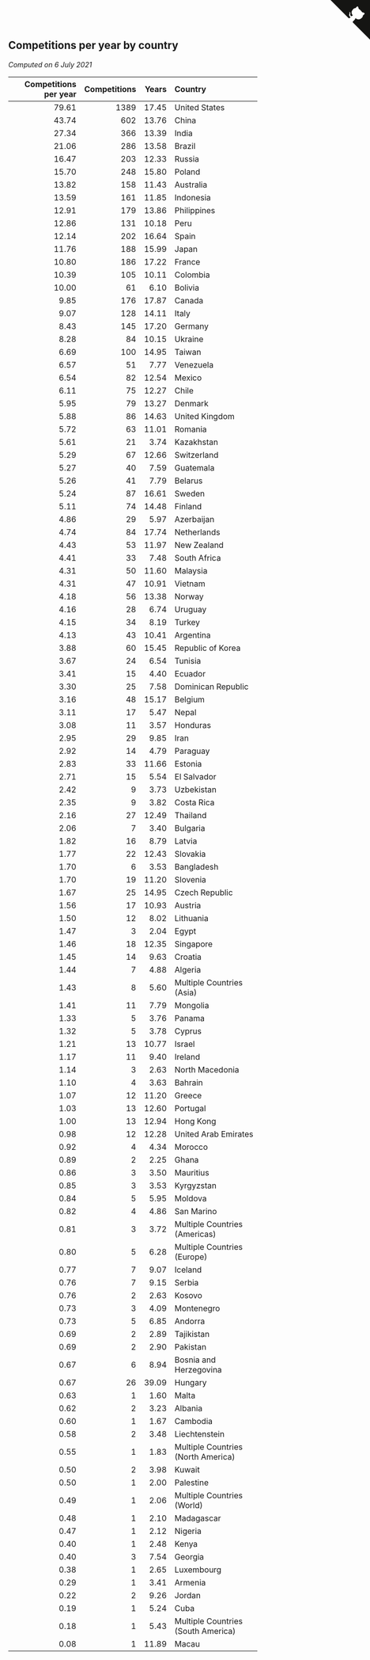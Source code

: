 ## Competitions per year by country

*Computed on  6 July 2021*

| Competitions per year | Competitions | Years | Country |
| ---: | ---: | ---: | :--- |
| 79.61 | 1389 | 17.45 | United States |
| 43.74 | 602 | 13.76 | China |
| 27.34 | 366 | 13.39 | India |
| 21.06 | 286 | 13.58 | Brazil |
| 16.47 | 203 | 12.33 | Russia |
| 15.70 | 248 | 15.80 | Poland |
| 13.82 | 158 | 11.43 | Australia |
| 13.59 | 161 | 11.85 | Indonesia |
| 12.91 | 179 | 13.86 | Philippines |
| 12.86 | 131 | 10.18 | Peru |
| 12.14 | 202 | 16.64 | Spain |
| 11.76 | 188 | 15.99 | Japan |
| 10.80 | 186 | 17.22 | France |
| 10.39 | 105 | 10.11 | Colombia |
| 10.00 | 61 | 6.10 | Bolivia |
| 9.85 | 176 | 17.87 | Canada |
| 9.07 | 128 | 14.11 | Italy |
| 8.43 | 145 | 17.20 | Germany |
| 8.28 | 84 | 10.15 | Ukraine |
| 6.69 | 100 | 14.95 | Taiwan |
| 6.57 | 51 | 7.77 | Venezuela |
| 6.54 | 82 | 12.54 | Mexico |
| 6.11 | 75 | 12.27 | Chile |
| 5.95 | 79 | 13.27 | Denmark |
| 5.88 | 86 | 14.63 | United Kingdom |
| 5.72 | 63 | 11.01 | Romania |
| 5.61 | 21 | 3.74 | Kazakhstan |
| 5.29 | 67 | 12.66 | Switzerland |
| 5.27 | 40 | 7.59 | Guatemala |
| 5.26 | 41 | 7.79 | Belarus |
| 5.24 | 87 | 16.61 | Sweden |
| 5.11 | 74 | 14.48 | Finland |
| 4.86 | 29 | 5.97 | Azerbaijan |
| 4.74 | 84 | 17.74 | Netherlands |
| 4.43 | 53 | 11.97 | New Zealand |
| 4.41 | 33 | 7.48 | South Africa |
| 4.31 | 50 | 11.60 | Malaysia |
| 4.31 | 47 | 10.91 | Vietnam |
| 4.18 | 56 | 13.38 | Norway |
| 4.16 | 28 | 6.74 | Uruguay |
| 4.15 | 34 | 8.19 | Turkey |
| 4.13 | 43 | 10.41 | Argentina |
| 3.88 | 60 | 15.45 | Republic of Korea |
| 3.67 | 24 | 6.54 | Tunisia |
| 3.41 | 15 | 4.40 | Ecuador |
| 3.30 | 25 | 7.58 | Dominican Republic |
| 3.16 | 48 | 15.17 | Belgium |
| 3.11 | 17 | 5.47 | Nepal |
| 3.08 | 11 | 3.57 | Honduras |
| 2.95 | 29 | 9.85 | Iran |
| 2.92 | 14 | 4.79 | Paraguay |
| 2.83 | 33 | 11.66 | Estonia |
| 2.71 | 15 | 5.54 | El Salvador |
| 2.42 | 9 | 3.73 | Uzbekistan |
| 2.35 | 9 | 3.82 | Costa Rica |
| 2.16 | 27 | 12.49 | Thailand |
| 2.06 | 7 | 3.40 | Bulgaria |
| 1.82 | 16 | 8.79 | Latvia |
| 1.77 | 22 | 12.43 | Slovakia |
| 1.70 | 6 | 3.53 | Bangladesh |
| 1.70 | 19 | 11.20 | Slovenia |
| 1.67 | 25 | 14.95 | Czech Republic |
| 1.56 | 17 | 10.93 | Austria |
| 1.50 | 12 | 8.02 | Lithuania |
| 1.47 | 3 | 2.04 | Egypt |
| 1.46 | 18 | 12.35 | Singapore |
| 1.45 | 14 | 9.63 | Croatia |
| 1.44 | 7 | 4.88 | Algeria |
| 1.43 | 8 | 5.60 | Multiple Countries (Asia) |
| 1.41 | 11 | 7.79 | Mongolia |
| 1.33 | 5 | 3.76 | Panama |
| 1.32 | 5 | 3.78 | Cyprus |
| 1.21 | 13 | 10.77 | Israel |
| 1.17 | 11 | 9.40 | Ireland |
| 1.14 | 3 | 2.63 | North Macedonia |
| 1.10 | 4 | 3.63 | Bahrain |
| 1.07 | 12 | 11.20 | Greece |
| 1.03 | 13 | 12.60 | Portugal |
| 1.00 | 13 | 12.94 | Hong Kong |
| 0.98 | 12 | 12.28 | United Arab Emirates |
| 0.92 | 4 | 4.34 | Morocco |
| 0.89 | 2 | 2.25 | Ghana |
| 0.86 | 3 | 3.50 | Mauritius |
| 0.85 | 3 | 3.53 | Kyrgyzstan |
| 0.84 | 5 | 5.95 | Moldova |
| 0.82 | 4 | 4.86 | San Marino |
| 0.81 | 3 | 3.72 | Multiple Countries (Americas) |
| 0.80 | 5 | 6.28 | Multiple Countries (Europe) |
| 0.77 | 7 | 9.07 | Iceland |
| 0.76 | 7 | 9.15 | Serbia |
| 0.76 | 2 | 2.63 | Kosovo |
| 0.73 | 3 | 4.09 | Montenegro |
| 0.73 | 5 | 6.85 | Andorra |
| 0.69 | 2 | 2.89 | Tajikistan |
| 0.69 | 2 | 2.90 | Pakistan |
| 0.67 | 6 | 8.94 | Bosnia and Herzegovina |
| 0.67 | 26 | 39.09 | Hungary |
| 0.63 | 1 | 1.60 | Malta |
| 0.62 | 2 | 3.23 | Albania |
| 0.60 | 1 | 1.67 | Cambodia |
| 0.58 | 2 | 3.48 | Liechtenstein |
| 0.55 | 1 | 1.83 | Multiple Countries (North America) |
| 0.50 | 2 | 3.98 | Kuwait |
| 0.50 | 1 | 2.00 | Palestine |
| 0.49 | 1 | 2.06 | Multiple Countries (World) |
| 0.48 | 1 | 2.10 | Madagascar |
| 0.47 | 1 | 2.12 | Nigeria |
| 0.40 | 1 | 2.48 | Kenya |
| 0.40 | 3 | 7.54 | Georgia |
| 0.38 | 1 | 2.65 | Luxembourg |
| 0.29 | 1 | 3.41 | Armenia |
| 0.22 | 2 | 9.26 | Jordan |
| 0.19 | 1 | 5.24 | Cuba |
| 0.18 | 1 | 5.43 | Multiple Countries (South America) |
| 0.08 | 1 | 11.89 | Macau |


<a href="https://github.com/jonatanklosko/wca_statistics" class="github-corner" aria-label="View source on Github"><svg width="80" height="80" viewBox="0 0 250 250" style="fill:#151513; color:#fff; position: absolute; top: 0; border: 0; right: 0;" aria-hidden="true"><path d="M0,0 L115,115 L130,115 L142,142 L250,250 L250,0 Z"></path><path d="M128.3,109.0 C113.8,99.7 119.0,89.6 119.0,89.6 C122.0,82.7 120.5,78.6 120.5,78.6 C119.2,72.0 123.4,76.3 123.4,76.3 C127.3,80.9 125.5,87.3 125.5,87.3 C122.9,97.6 130.6,101.9 134.4,103.2" fill="currentColor" style="transform-origin: 130px 106px;" class="octo-arm"></path><path d="M115.0,115.0 C114.9,115.1 118.7,116.5 119.8,115.4 L133.7,101.6 C136.9,99.2 139.9,98.4 142.2,98.6 C133.8,88.0 127.5,74.4 143.8,58.0 C148.5,53.4 154.0,51.2 159.7,51.0 C160.3,49.4 163.2,43.6 171.4,40.1 C171.4,40.1 176.1,42.5 178.8,56.2 C183.1,58.6 187.2,61.8 190.9,65.4 C194.5,69.0 197.7,73.2 200.1,77.6 C213.8,80.2 216.3,84.9 216.3,84.9 C212.7,93.1 206.9,96.0 205.4,96.6 C205.1,102.4 203.0,107.8 198.3,112.5 C181.9,128.9 168.3,122.5 157.7,114.1 C157.9,116.9 156.7,120.9 152.7,124.9 L141.0,136.5 C139.8,137.7 141.6,141.9 141.8,141.8 Z" fill="currentColor" class="octo-body"></path></svg></a><style>.github-corner:hover .octo-arm{animation:octocat-wave 560ms ease-in-out}@keyframes octocat-wave{0%,100%{transform:rotate(0)}20%,60%{transform:rotate(-25deg)}40%,80%{transform:rotate(10deg)}}@media (max-width:500px){.github-corner:hover .octo-arm{animation:none}.github-corner .octo-arm{animation:octocat-wave 560ms ease-in-out}}</style>
